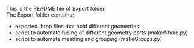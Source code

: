 This is the README file of Export folder. </br>
The Export folder contains: </br>
- exported .brep files that hold different geometries. </br>
- script to automate fusing of different geometry parts (makeWhole.py) </br>
- script to automate meshing and grouping (makeGroups.py) </br>
